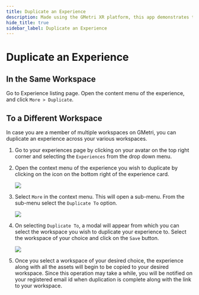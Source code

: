 ```yaml
---
title: Duplicate an Experience
description: Made using the GMetri XR platform, this app demonstrates the compatibility of the GMetri platform with external services like chatbot.
hide_title: true
sidebar_label: Duplicate an Experience
---
```


# Duplicate an Experience

## In the Same Workspace

Go to Experience listing page. Open the content menu of the experience, and click `More > Duplicate`.

## To a Different Workspace

In case you are a member of multiple workspaces on GMetri, you can duplicate an experience across your various workspaces.

1. Go to your experiences page by clicking on your avatar on the top right corner and selecting the `Experiences` from the drop down menu.

2. Open the context menu of the experience you wish to duplicate by clicking on the icon on the bottom right of the experience card.

    ![](https://s.vrgmetri.com/image/q_90/gb-web/portal-docs/assets/img/screenshots/experience_context_menu_open.png.jpg#boxShadow)

3. Select `More` in the context menu. This will open a sub-menu. From the sub-menu select the `Duplicate To` option.

    ![](https://s.vrgmetri.com/image/q_90/gb-web/portal-docs/assets/img/screenshots/experience_submenu_open.png.jpg#boxShadow)

4. On selecting `Duplicate To`, a modal will appear from which you can select the workspace you wish to duplicate your experience to. Select the workspace of your choice and click on the `Save` button.

    ![](https://s.vrgmetri.com/image/q_90/gb-web/portal-docs/assets/img/screenshots/duplicate_to_modal.png.jpg#boxShadow)

5. Once you select a workspace of your desired choice, the experience along with all the assets will begin to be copied to your desired workspace. Since this operation may take a while, you will be notified on your registered email id when duplication is complete along with the link to your workspace.
